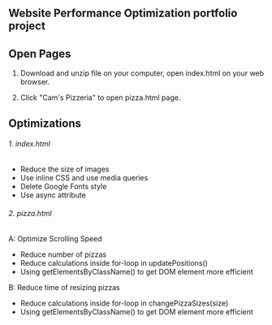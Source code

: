 ## Website Performance Optimization portfolio project

## Open Pages
1. Download and unzip file on your computer, open index.html on your web browser.

2. Click "Cam's Pizzeria" to open pizza.html page.

## Optimizations
###### 1. index.html
* Reduce the size of images
* Use inline CSS and use media queries
* Delete Google Fonts style
* Use async attribute

###### 2. pizza.html
A: Optimize Scrolling Speed
* Reduce number of pizzas
* Reduce calculations inside for-loop in updatePositions()
* Using getElementsByClassName() to get DOM element more efficient

B: Reduce time of resizing pizzas
* Reduce calculations inside for-loop in changePizzaSizes(size)
* Using getElementsByClassName() to get DOM element more efficient
